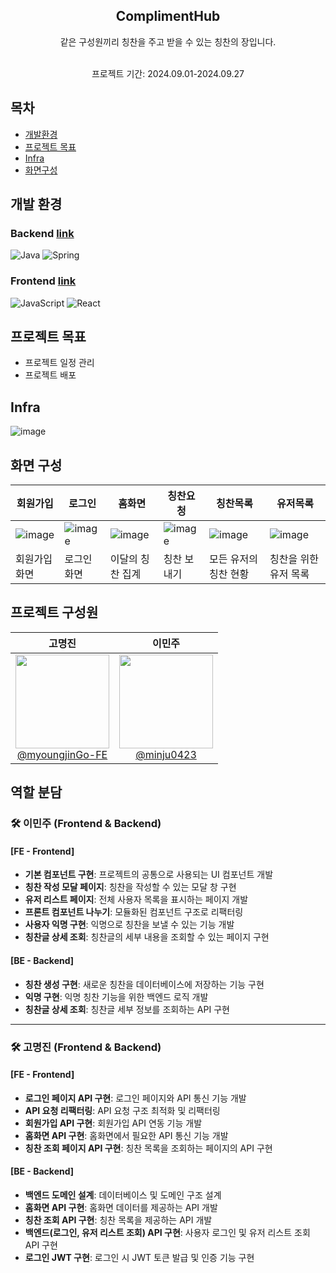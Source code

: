 <div align="center">
<h2>ComplimentHub</h2>
같은 구성원끼리 칭찬을 주고 받을 수 있는 칭찬의 장입니다. </br></br>

프로젝트 기간: 2024.09.01-2024.09.27
</div>

## 목차
- [개발환경](#개발환경)
- [프로젝트 목표](#프로젝트-목표)
- [Infra](#infra)
- [화면구성](#화면-구성)

## 개발 환경
### Backend [link](https://github.com/LG-compliment/LG-Backend)
![Java](https://img.shields.io/badge/java-%23ED8B00.svg?style=for-the-badge&logo=openjdk&logoColor=white)
![Spring](https://img.shields.io/badge/spring-%236DB33F.svg?style=for-the-badge&logo=spring&logoColor=white)
### Frontend [link](https://github.com/LG-compliment/LG-Frontend)
![JavaScript](https://img.shields.io/badge/javascript-%23323330.svg?style=for-the-badge&logo=javascript&logoColor=%23F7DF1E)
![React](https://img.shields.io/badge/react-%2320232a.svg?style=for-the-badge&logo=react&logoColor=%2361DAFB)

## 프로젝트 목표
- 프로젝트 일정 관리
- 프로젝트 배포

## Infra
![image](https://github.com/user-attachments/assets/4fc6dd1b-c622-457d-a121-7b207cf40e16)

## 화면 구성
|회원가입|로그인|홈화면|칭찬요청|칭찬목록|유저목록|
|---|---|---|---|---|---|
|![image](https://github.com/user-attachments/assets/7d95070f-eb97-4cf3-bd4e-c1e8134cd77b)|![image](https://github.com/user-attachments/assets/22c1e2d4-3e30-4ee8-9833-9d72dc5cc4dd)|![image](https://github.com/user-attachments/assets/8ca96db9-63c8-416f-9522-dc219c9c9c6e)|![image](https://github.com/user-attachments/assets/6e1ce318-660c-47c0-b693-33c9f273b6d6)|![image](https://github.com/user-attachments/assets/8d3c35bd-3072-44ca-bd9c-0b26fb8ba2ba)|![image](https://github.com/user-attachments/assets/f4001989-1c1f-4b2d-834a-5f83091f7847)|
|회원가입 화면|로그인 화면|이달의 칭찬 집계|칭찬 보내기|모든 유저의 칭찬 현황|칭찬을 위한 유저 목록|

## 프로젝트 구성원
<div align="center">

| **고명진** | **이민주** |
| :------: |  :------: |
| [<img src="https://github.com/user-attachments/assets/3a842ef2-ab01-4a76-b07f-986c3ea884e6" height=150 width=150> <br/> @myoungjinGo-FE](https://github.com/myoungjinGo-FE) | [<img src="https://github.com/user-attachments/assets/4b376ab4-8052-47b3-9c44-1ec6d7612c08" height=150 width=150> <br/> @minju0423](https://github.com/minju0423) |

</div>

## 역할 분담

### 🛠️ 이민주 (Frontend & Backend)

#### [FE - Frontend]
- **기본 컴포넌트 구현**: 프로젝트의 공통으로 사용되는 UI 컴포넌트 개발
- **칭찬 작성 모달 페이지**: 칭찬을 작성할 수 있는 모달 창 구현
- **유저 리스트 페이지**: 전체 사용자 목록을 표시하는 페이지 개발
- **프론트 컴포넌트 나누기**: 모듈화된 컴포넌트 구조로 리팩터링
- **사용자 익명 구현**: 익명으로 칭찬을 보낼 수 있는 기능 개발
- **칭찬글 상세 조회**: 칭찬글의 세부 내용을 조회할 수 있는 페이지 구현

#### [BE - Backend]
- **칭찬 생성 구현**: 새로운 칭찬을 데이터베이스에 저장하는 기능 구현
- **익명 구현**: 익명 칭찬 기능을 위한 백엔드 로직 개발
- **칭찬글 상세 조회**: 칭찬글 세부 정보를 조회하는 API 구현

---

### 🛠️ 고명진 (Frontend & Backend)

#### [FE - Frontend]
- **로그인 페이지 API 구현**: 로그인 페이지와 API 통신 기능 개발
- **API 요청 리팩터링**: API 요청 구조 최적화 및 리팩터링
- **회원가입 API 구현**: 회원가입 API 연동 기능 개발
- **홈화면 API 구현**: 홈화면에서 필요한 API 통신 기능 개발
- **칭찬 조회 페이지 API 구현**: 칭찬 목록을 조회하는 페이지의 API 구현

#### [BE - Backend]
- **백엔드 도메인 설계**: 데이터베이스 및 도메인 구조 설계
- **홈화면 API 구현**: 홈화면 데이터를 제공하는 API 개발
- **칭찬 조회 API 구현**: 칭찬 목록을 제공하는 API 개발
- **백엔드(로그인, 유저 리스트 조회) API 구현**: 사용자 로그인 및 유저 리스트 조회 API 구현
- **로그인 JWT 구현**: 로그인 시 JWT 토큰 발급 및 인증 기능 구현

<br/>
